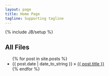```yaml
---
layout: page
title: Home Page
tagline: Supporting tagline
---
```

{% include JB/setup %}
    
## All Files
<ul class="posts">
  {% for post in site.posts %}
    <li><span>{{ post.date | date_to_string }}</span> &raquo; <a href="{{ BASE_PATH }}{{ post.url }}">{{ post.title }}</a></li>
  {% endfor %}
</ul>



